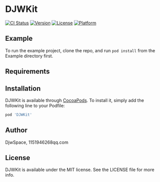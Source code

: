 # DJWKit

[![CI Status](https://img.shields.io/travis/DjwSpace/DJWKit.svg?style=flat)](https://travis-ci.org/DjwSpace/DJWKit)
[![Version](https://img.shields.io/cocoapods/v/DJWKit.svg?style=flat)](https://cocoapods.org/pods/DJWKit)
[![License](https://img.shields.io/cocoapods/l/DJWKit.svg?style=flat)](https://cocoapods.org/pods/DJWKit)
[![Platform](https://img.shields.io/cocoapods/p/DJWKit.svg?style=flat)](https://cocoapods.org/pods/DJWKit)

## Example

To run the example project, clone the repo, and run `pod install` from the Example directory first.

## Requirements

## Installation

DJWKit is available through [CocoaPods](https://cocoapods.org). To install
it, simply add the following line to your Podfile:

```ruby
pod 'DJWKit'
```

## Author

DjwSpace, 1151946268qq.com

## License

DJWKit is available under the MIT license. See the LICENSE file for more info.
